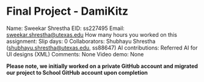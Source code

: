 # Final Project - DamiKitz

Name: Sweekar Shrestha
EID: ss227495
Email: sweekar.shrestha@utexas.edu
How many hours you worked on this assignment: 
Slip days: 0 
Collaborators: Shubhayu Shrestha (shubhayu.shrestha@utexas.edu, ss88647)
AI contributions: Referred AI for UI designs (XML) 
Comments: None
Video demo: None


**Please note, we initially worked on a private GitHub account and migrated our project to School GitHub account upon completion**
